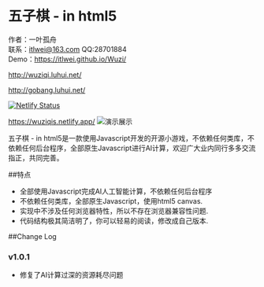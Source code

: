 五子棋 - in html5
===========

作者：一叶孤舟<br>
联系：itlwei@163.com  QQ:28701884<br>
Demo：https://itlwei.github.io/Wuzi/


http://wuziqi.luhui.net/


http://gobang.luhui.net/

[![Netlify Status](https://api.netlify.com/api/v1/badges/5afdd90f-3220-41b7-b986-5dd6166d559e/deploy-status)](https://app.netlify.com/sites/wuziqis/deploys)


https://wuziqis.netlify.app/
![演示展示](https://wuziqi.luhui.net/gobangscreenshot20220816142740.jpg)



五子棋 - in html5是一款使用Javascript开发的开源小游戏，不依赖任何类库，不依赖任何后台程序，全部原生Javascript进行AI计算，欢迎广大业内同行多多交流指正，共同完善。

##特点

* 全部使用Javascript完成AI人工智能计算，不依赖任何后台程序
* 不依赖任何类库，全部原生Javascript，使用html5 canvas.
* 实现中不涉及任何浏览器特性，所以不存在浏览器兼容性问题.
* 代码结构极其简洁明了，你可以轻易的阅读，修改成自己版本.

##Change Log

### v1.0.1
* 修复了AI计算过深的资源耗尽问题
